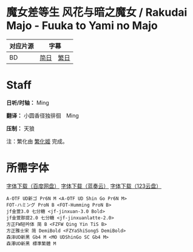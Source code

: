 # 魔女差等生 风花与暗之魔女 /  Rakudai Majo - Fuuka to Yami no Majo
| 对应片源 | 字幕 |
| -------- | ---- |
| BD | [简日](https://raw.githubusercontent.com/MingYSub/SubsArchive/main/Archive/Rakudai%20Majo/%5BMingY%5D%20Rakudai%20Majo%20-%20Fuuka%20to%20Yami%20no%20Majo.CHS_JPN.ass)　[繁日](https://raw.githubusercontent.com/MingYSub/SubsArchive/main/Archive/Rakudai%20Majo/%5BMingY%5D%20Rakudai%20Majo%20-%20Fuuka%20to%20Yami%20no%20Majo.CHT_JPN.ass) |

# Staff
**日听/时轴：** Ming

**翻译：** 小圆香径独徘徊　Ming

**压制：** 天狼

注：繁化由 [繁化姬](https://zhconvert.org) 完成。

# 所需字体
[字体下载（百度网盘）](https://pan.baidu.com/s/18sCfMjRbhCCOKPZfPRG8gg?pwd=1234) [字体下载（蓝奏云）](https://wwi.lanzoup.com/iDDar1jdouad) [字体下载（123云盘）](https://www.123pan.com/s/apt4jv-YQAH3.html)

```
A-OTF UD新ゴ Pr6N M <A-OTF UD Shin Go Pr6N M>
FOT-ハミング ProN B <FOT-Humming ProN B>
jf金萱3.0 七分糖 <jf-jinxuan-3.0 Bold>
jf金萱那提2.0 七分糖 <jf-jinxuanlatte-2.0>
方正FW轻吟体 简 B <FZFW Qing Yin TiS B>
方正雅士宋 简 DemiBold <FZYaShiSongS DemiBold>
森泽UD新黑 Gb4 M <MO UDShinGo SC Gb4 M>
森澤UD新黑 標準繁體 M
```

